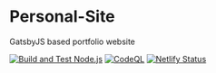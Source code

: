# Personal-Site
GatsbyJS based portfolio website

[![Build and Test Node.js](https://github.com/BenjaminMichaelis/personal-site/actions/workflows/node.js.yml/badge.svg)](https://github.com/BenjaminMichaelis/personal-site/actions/workflows/node.js.yml)
[![CodeQL](https://github.com/BenjaminMichaelis/personal-site/actions/workflows/codeql-analysis.yml/badge.svg)](https://github.com/BenjaminMichaelis/personal-site/actions/workflows/codeql-analysis.yml)
[![Netlify Status](https://api.netlify.com/api/v1/badges/43adfc65-3598-4516-8cc6-37466e0e0d5a/deploy-status)](https://app.netlify.com/sites/bambenjaminmichaelis-portfoliosite/deploys)
